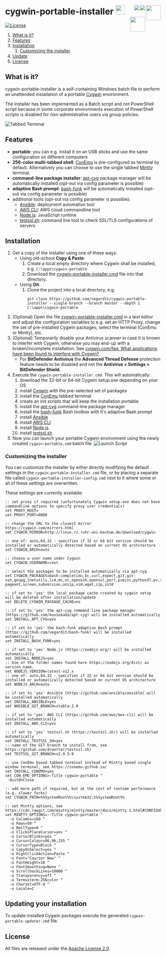 # cygwin-portable-installer <a href="https://github.com/vegardit/cygwin-portable-installer" title="GitHub Repo"><img height="30" src="https://raw.githubusercontent.com/simple-icons/simple-icons/develop/icons/github.svg?sanitize=true"></a> <a href="https://ansible.com" title="Ansible"><img align="right" height="48" src="https://avatars0.githubusercontent.com/u/1507452?s=48&v=4"></a> <a href="https://mintty.github.io/" title="MinTTY"><img align="right" src="https://raw.githubusercontent.com/mintty/mintty/master/icon/terminal-48.png"></a><a href="https://conemu.github.io/" title="ConEmu"><img align="right" src="https://raw.githubusercontent.com/Maximus5/ConEmu/master/logo/logo-48.png"></a> <a href="https://www.cygwin.com/" title="CygWin"><img align="right" height="48" src="https://upload.wikimedia.org/wikipedia/commons/2/29/Cygwin_logo.svg"></a>

[![License](https://img.shields.io/github/license/vegardit/cygwin-portable-installer.svg?label=license)](#license)

1. [What is it?](#what-is-it)
1. [Features](#features)
1. [Installation](#install)
   1. [Customizing the installer](#customize)
1. [Update](#update)
1. [License](#license)


## <a name="what-is-it"></a>What is it?

cygwin-portable-installer is a self-containing Windows batch file to perform an unattended installation of a portable [Cygwin](http://cygwin.org) environment.

The installer has been implemented as a Batch script and not PowerShell script because in some corporate environments execution of PowerShell scripts is
disabled for non-administrative users via group policies.

![Tabbed Terminal](docs/img/tabbed_terminal.png)


## Features

* **portable**: you can e.g. install it on an USB sticks and use the same configuration on different computers
* **256-color multi-tabbed shell**: [ConEmu](https://conemu.github.io/) is pre-configured as terminal by default. Alternatively you can choose to use the single tabbed [Mintty](https://mintty.github.io/) terminal.
* **command-line package installer**: [apt-cyg](https://github.com/kou1okada/apt-cyg) package manager will be automatically installed (opt-out via config parameter is possible)
* **adaptive Bash prompt**: [bash-funk](https://github.com/vegardit/bash-funk) will be automatically installed (opt-out via config parameter is possible)
* additional tools (opt-out via config parameter is possible):
    * [Ansible](https://github.com/ansible/ansible): deployment automation tool
    * [AWS CLI](https://github.com/aws/aws-cli): AWS cloud commandline tool
    * [Node.js](https://nodejs.org): JavaScript runtime
    * [testssl.sh](https://testssl.sh/): command line tool to check SSL/TLS configurations of servers


## <a name="install"></a>Installation

1. Get a copy of the installer using one of these ways:
   * Using old-school **Copy & Paste**:
      1. Create a local empty directory where Cygwin shall be installed, e.g. `C:\apps\cygwin-portable`
      1. Download the [cygwin-portable-installer.cmd](cygwin-portable-installer.cmd) file into that directory.
   * Using **Git**:
      1. Clone the project into a local directory, e.g.
         ```batch
         git clone https://github.com/vegardit/cygwin-portable-installer --single-branch --branch master --depth 1 C:\apps\cygwin-portable
         ```
1. (Optional) Open the file [cygwin-portable-installer.cmd](cygwin-portable-installer.cmd) in a text editor and adjust the configuration variables to e.g. set an HTTP Proxy, change the set of pre-installed Cygwin packages, select the terminal (ConEmu or Mintty), etc.
1. (Optional) Temporarily disable your Antivirus scanner in case it is known to interfer with Cygwin, otherwise you may end-up with a broken/incomplete installation. See [cygwin.com/faq: What applications have been found to interfere with Cygwin?](https://cygwin.com/faq/faq.html#faq.using.bloda)
   * For **BitDefender Antivirus** the **Advanced Thread Defense** protection feature needs to be disabled and not the **Antivirus > Settings > BitDefender Shield**.
1. Execute the `cygwin-portable-installer.cmd`. This will automatically:
    1. download the 32-bit or 64-bit Cygwin setup.exe depending on your OS
    1. install [Cygwin](http://cygwin.org) with the pre-selected set of packages
    1. install the [ConEmu](https://conemu.github.io/) tabbed terminal
    1. create an init scripts that will keep the installation portable
    1. install the [apt-cyg](https://github.com/kou1okada/apt-cyg) command-line package manager
    1. install the [bash-funk](https://github.com/vegardit/bash-funk) Bash toolbox with it's adaptive Bash prompt
    1. install [Ansible](https://github.com/ansible/ansible)
    1. install [AWS CLI](https://github.com/aws/aws-cli)
    1. install [Node.js](https://nodejs.org)
    1. install [testssl.sh](https://testssl.sh/)
1. Now you can launch your portable Cygwin environment using the newly created `cygwin-portable.cmd` batch file.
    ![Launch Script](docs/img/launch_script.png)


### <a name="customize"></a>Customizing the installer

You can customize the installer by either directly modifying the default settings in the `cygwin-portable-installer.cmd` file,
or by placing a separate file called `cygwin-portable-installer-config.cmd` next to it where some or all of these settings are overwritten.

These settings are currently available:

```batch
:: set proxy if required (unfortunately Cygwin setup.exe does not have commandline options to specify proxy user credentials)
set PROXY_HOST=
set PROXY_PORT=8080

:: change the URL to the closest mirror https://cygwin.com/mirrors.html
set CYGWIN_MIRROR=http://linux.rz.ruhr-uni-bochum.de/download/cygwin

:: one of: auto,64,32 - specifies if 32 or 64 bit version should be installed or automatically detected based on current OS architecture
set CYGWIN_ARCH=auto

:: choose a user name under Cygwin
set CYGWIN_USERNAME=root

:: select the packages to be installed automatically via apt-cyg
set CYGWIN_PACKAGES=bash-completion,bc,curl,expect,git,git-svn,gnupg,inetutils,lz4,mc,nc,openssh,openssl,perl,psmisc,python37,pv,rsync,ssh-pageant,screen,subversion,unzip,vim,wget,zip,zstd

:: if set to 'yes' the local package cache created by cygwin setup will be deleted after installation/update
set DELETE_CYGWIN_PACKAGE_CACHE=no

:: if set to 'yes' the apt-cyg command line package manager (https://github.com/kou1okada/apt-cyg) will be installed automatically
set INSTALL_APT_CYG=yes

:: if set to 'yes' the bash-funk adaptive Bash prompt (https://github.com/vegardit/bash-funk) will be installed automatically
set INSTALL_BASH_FUNK=yes

:: if set to 'yes' Node.js (https://nodejs.org/) will be installed automatically
set INSTALL_NODEJS=yes
:: Use of the folder names found here https://nodejs.org/dist/ as version name.
set NODEJS_VERSION=latest-v12.x
:: one of: auto,64,32 - specifies if 32 or 64 bit version should be installed or automatically detected based on current OS architecture
set NODEJS_ARCH=auto

:: if set to 'yes' Ansible (https://github.com/ansible/ansible) will be installed automatically
set INSTALL_ANSIBLE=yes
set ANSIBLE_GIT_BRANCH=stable-2.9

:: if set to 'yes' AWS CLI (https://github.com/aws/aws-cli) will be installed automatically
set INSTALL_AWS_CLI=yes

:: if set to 'yes' testssl.sh (https://testssl.sh/) will be installed automatically
set INSTALL_TESTSSL_SH=yes
:: name of the GIT branch to install from, see https://github.com/drwetter/testssl.sh/
set TESTSSL_GIT_BRANCH=v2.9.5-8

:: use ConEmu based tabbed terminal instead of Mintty based single window terminal, see https://conemu.github.io/
set INSTALL_CONEMU=yes
set CON_EMU_OPTIONS=-Title cygwin-portable ^
 -QuitOnClose

:: add more path if required, but at the cost of runtime performance (e.g. slower forks)
set CYGWIN_PATH=%%SystemRoot%%\system32;%%SystemRoot%%

:: set Mintty options, see https://cdn.rawgit.com/mintty/mintty/master/docs/mintty.1.html#CONFIGURATION
set MINTTY_OPTIONS=--Title cygwin-portable ^
  -o Columns=160 ^
  -o Rows=50 ^
  -o BellType=0 ^
  -o ClicksPlaceCursor=yes ^
  -o CursorBlinks=yes ^
  -o CursorColour=96,96,255 ^
  -o CursorType=Block ^
  -o CopyOnSelect=yes ^
  -o RightClickAction=Paste ^
  -o Font="Courier New" ^
  -o FontHeight=10 ^
  -o FontSmoothing=None ^
  -o ScrollbackLines=10000 ^
  -o Transparency=off ^
  -o Term=xterm-256color ^
  -o Charset=UTF-8 ^
  -o Locale=C
```

## <a name="update"></a>Updating your installation

To update installed Cygwin packages execute the generated `cygwin-portable-updater.cmd` file.


## <a name="license"></a>License

All files are released under the [Apache License 2.0](LICENSE.txt).
